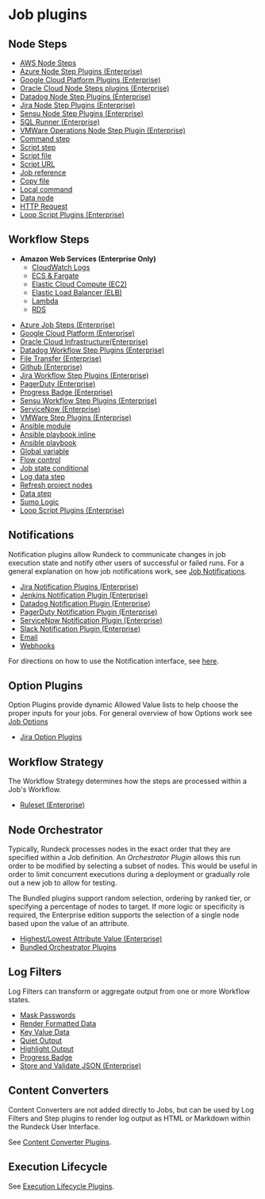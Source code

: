 # Job plugins

## Node Steps

- [AWS Node Steps](/manual/node-steps/aws.md)
- [Azure Node Step Plugins (Enterprise)](/manual/node-steps/azure.md)
- [Google Cloud Platform Plugins (Enterprise)](/manual/node-steps/gcp.md)
- [Oracle Cloud Node Steps plugins (Enterprise)](/manual/node-steps/oracle.md)
- [Datadog Node Step Plugins (Enterprise)](/manual/node-steps/datadog.md)
- [Jira Node Step Plugins (Enterprise)](/manual/node-steps/jira.md)
- [Sensu Node Step Plugins (Enterprise)](/manual/node-steps/sensu.md)
- [SQL Runner (Enterprise)](/manual/node-steps/sqlrunner.md)
- [VMWare Operations Node Step Plugin (Enterprise)](/manual/node-steps/vmware.md)
- [Command step](/manual/node-steps/builtin.md#command-step)
- [Script step](/manual/node-steps/builtin.md#script-step)
- [Script file](/manual/node-steps/builtin.md#script-file-step)
- [Script URL](/manual/node-steps/builtin.md#script-url-step)
- [Job reference](/manual/node-steps/builtin.md#job-reference-step)
- [Copy file](/manual/node-steps/builtin.md#copy-file-step)
- [Local command](/manual/node-steps/builtin.md#local-command-step)
- [Data node](/manual/node-steps/builtin.md#data-node-step)
- [HTTP Request](/manual/node-steps/builtin.md#http-node-step)
- [Loop Script Plugins (Enterprise)](/manual/node-steps/loop-plugins.md)


## Workflow Steps
* **Amazon Web Services (Enterprise Only)**
  - [CloudWatch Logs](/manual/workflow-steps/aws-cloudwatch.md)
  - [ECS & Fargate](/manual/workflow-steps/aws-ecs-fargate.md)
  - [Elastic Cloud Compute (EC2)](/manual/workflow-steps/aws.md)
  - [Elastic Load Balancer (ELB)](/manual/workflow-steps/aws-elb-workflow-plugin.md)
  - [Lambda](/manual/workflow-steps/aws-lambda.md)
  - [RDS](/manual/workflow-steps/aws-rds.md)
- [Azure Job Steps (Enterprise)](/manual/workflow-steps/azure.md)
- [Google Cloud Platform (Enterprise)](/manual/workflow-steps/gcp.md)
- [Oracle Cloud Infrastructure(Enterprise)](/manual/workflow-steps/oracle.md)
- [Datadog Workflow Step Plugins (Enterprise)](/manual/workflow-steps/datadog.md)
- [File Transfer (Enterprise)](/manual/workflow-steps/file-transfer.md)
- [Github (Enterprise)](/manual/workflow-steps/github.md)
- [Jira Workflow Step Plugins (Enterprise)](/manual/workflow-steps/jira.md)
- [PagerDuty (Enterprise)](/manual/workflow-steps/pagerduty.md#pager-duty-job-steps-enterprise)
- [Progress Badge (Enterprise)](/manual/workflow-steps/progress-badge.md#progress-badge-workflow-step-plugin)
- [Sensu Workflow Step Plugins (Enterprise)](/manual/workflow-steps/sensu.md)
- [ServiceNow (Enterprise)](/manual/workflow-steps/servicenow.md)
- [VMWare Step Plugins (Enterprise)](/manual/workflow-steps/vmware.md)
- [Ansible module](/manual/workflow-steps/builtin.md#ansible-module)
- [Ansible playbook inline](/manual/workflow-steps/builtin.md#ansible-playbook-inline)
- [Ansible playbook](/manual/workflow-steps/builtin.md#ansible-playbook)
- [Global variable](/manual/workflow-steps/builtin.md#global-variable)
- [Flow control](/manual/workflow-steps/builtin.md#flow-control)
- [Job state conditional](/manual/workflow-steps/builtin.md#job-state-conditional)
- [Log data step](/manual/workflow-steps/builtin.md#log-data-step)
- [Refresh project nodes](/manual/workflow-steps/builtin.md#refresh-project-nodes)
- [Data step](/manual/workflow-steps/builtin.md#data-step)
- [Sumo Logic](/manual/workflow-steps/sumo-logic.md)
- [Loop Script Plugins (Enterprise)](/manual/workflow-steps/loop-plugins.md)

## Notifications

Notification plugins allow Rundeck to communicate changes in job execution state and notify other users of successful or failed runs. For a general explanation on how job notifications work, see [Job Notifications](/manual/creating-jobs.md#job-notifications).

- [Jira Notification Plugins (Enterprise)](/manual/notifications/jira.md)
- [Jenkins Notification Plugin (Enterprise)](/manual/notifications/jenkins.md)
- [Datadog Notification Plugin (Enterprise)](/manual/notifications/datadog.md)
- [PagerDuty Notification Plugin (Enterprise)](/manual/notifications/pagerduty.md)
- [ServiceNow Notification Plugin (Enterprise)](/manual/notifications/servicenow.md)
- [Slack Notification Plugin (Enterprise)](/manual/notifications/slack.md)
- [Email](/manual/notifications/email.md)
- [Webhooks](/manual/notifications/webhooks.md)

For directions on how to use the Notification interface, see [here](/manual/notifications/interface-instructions.md).


## Option Plugins

Option Plugins provide dynamic Allowed Value lists to help choose the proper inputs for your jobs.  For general overview of how Options work see [Job Options](/manual/job-options.md)

- [Jira Option Plugins](/manual/option-plugins/jira.md)


## Workflow Strategy

The Workflow Strategy determines how the steps are processed within a Job's Workflow.

- [Ruleset (Enterprise)](/manual/workflow-strategies/ruleset.md)

## Node Orchestrator

Typically, Rundeck processes nodes in the exact order that they are specified within a Job definition. An *Orchestrator Plugin* allows this run order to be modified by selecting a subset of nodes. This would be useful in order to limit concurrent executions during a deployment or gradually role out a new job to allow for testing.

The Bundled plugins support random selection, ordering by ranked tier, or specifying a percentage of nodes to target. If more logic or specificity is required, the Enterprise edition supports the selection of a single node based upon the value of an attribute.

- [Highest/Lowest Attribute Value (Enterprise)](/manual/orchestrator-plugins/highest-lowest.md)
- [Bundled Orchestrator Plugins](/manual/orchestrator-plugins/bundled.md)

## Log Filters

Log Filters can transform or aggregate output from one or more Workflow states.

- [Mask Passwords](/manual/log-filters/mask-passwords.md)
- [Render Formatted Data](/manual/log-filters/render-formatted-data.md)
- [Key Value Data](/manual/log-filters/key-value-data.md)
- [Quiet Output](/manual/log-filters/quiet-output.md)
- [Highlight Output](/manual/log-filters/highlight-output.md)
- [Progress Badge](/manual/log-filters/progress-badge.md)
- [Store and Validate JSON (Enterprise)](/manual/log-filters/loop-plugins.md)

## Content Converters

Content Converters are not added directly to Jobs, but can be used by Log Filters and Step plugins to render log output as HTML or Markdown within the Rundeck User Interface.

See [Content Converter Plugins](/manual/content-converters/index.md).

## Execution Lifecycle

See [Execution Lifecycle Plugins](/manual/execution-lifecycle/index.md).
